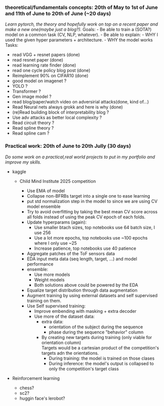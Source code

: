 ### theoretical/fundamentals concepts: 20th of May to 1st of June and 11th of June to 20th of June (~20 days)
*Learn pytorch, the theory and hopefully work on top on a recent paper and make a new one(maybe just a blog?).*
Goals:
    - Be able to train a (SOTA?) model on a common task (CV, NLP, whatever).
    - Be able to explain:
        - WHY I used the given hyper parameters + architecture.
        - WHY the model works 
Tasks:
- read VGG + resnet papers (done)
- read resnet paper (done)
- read learning rate finder (done)
- read one cycle policy blog post (done)
- Reimplement 90% on CIFAR10 (done)
- good model on imagenet ?
- YOLO ?
- Transformer ?
- Gen image model ?
- read blog/paper/watch video on adversirial attacks(done, kind of...)
- Read Neural nets always grokk and here is why (done)
- (re)Read building block of interpretability blog ?
- Use adv attacks as better local complexity ?
- Read circuit theory ?
- Read spline theory ?
- Read spline cam ?

### Practical work: 20th of June to 20th Jully (30 days)
*Do some work on a practical,real world projects to put in my portfolio and improve my skills.*
- kaggle  
    - Child Mind Institute 2025 competition
        -  Use EMA of model
        -  Collapse non-BFRBs target into a single one to ease learning
        -  put std normalization step in the model to since we are using CV model ensemble
        -  Try to avoid overfitting by taking the best mean CV score across all folds instead of using the peak CV epoch of each folds.
        -  Update hyperparams (again):
            -  Use smaller btach sizes, top notebooks use 64 batch size, I use 256
            -  Use a lot more epochs, top notebooks use ~100 epochs where I only use ~25
            -  Increase patience, top notebooks use 40 patience
        - Aggregate patches of the ToF sensors data
        -  EDA input meta data (seq length, target, ...) and model performance
        -  ensemble:
            -  Use more models
            -  Weight models
            -  Both solutions above could be powered by the EDA
        - Equalize target distribution through data augmentation
        - Augment training by using external datasets and self supervised training on them.
        - Use Self supervised training:
            - Improve embending with masking + extra decoder
            - Use more of the dataset data:
                - extra data:
                    - orientation of the subject during the sequence
                    - phase during the sequence "behavior" column
                - By creating new targets during training (only viable for orientation column)  
                  Targets would be a cartesian product of the competition's targets adn the orientations.  
                  - During training: the model is trained on those clases
                  - During inference: the model's output is collapsed to only the competition's target class

        [//]: # ( Use post/pre truncating/padding instead of center truncating/padding)
        [//]: # ( -  use third branch for thm input)
        [//]: # ( - use other paddig methods like "same" or "reflect" padding for convolutions and sequence padding)
          
- Reinforcement learning
    - chess?
    - sc2?
    - huggin face's lerobot?
